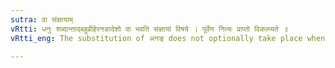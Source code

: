 ```yaml
---
sutra: वा संज्ञायाम्
vRtti: धनुः शब्दान्ताद्बहुव्रीहेरनङादेशो वा भवति संज्ञायां विषये । पूर्वेण नित्यः प्राप्तो विकल्प्यते ॥
vRtti_eng: The substitution of अनङ् does not optionally take place when the _Bahuvrihi_ is a Name.

---
```


